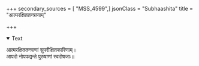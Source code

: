 +++
secondary_sources = [ "MSS_4599",]
jsonClass = "Subhaashita"
title = "आत्मरक्षिततन्त्राणाम्"

+++

<details open><summary>Text</summary>

आत्मरक्षिततन्त्राणां सुपरीक्षितकारिणाम्।  
आपदो नोपपद्यन्ते पुरुषाणां स्वदोषजाः॥
</details>
